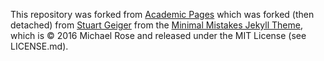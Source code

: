This repository was forked from [Academic Pages](https://github.com/academicpages/academicpages.github.io) which was forked (then detached) from [Stuart Geiger](https://github.com/staeiou) from the [Minimal Mistakes Jekyll Theme](https://mmistakes.github.io/minimal-mistakes/), which is © 2016 Michael Rose and released under the MIT License (see LICENSE.md).